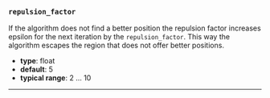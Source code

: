 ### `repulsion_factor`

If the algorithm does not find a better position the repulsion factor increases epsilon for the next iteration by the `repulsion_factor`. This way the algorithm escapes the region that does not offer better positions.

  - **type**: float
  - **default**: 5
  - **typical range**: 2 ... 10

---